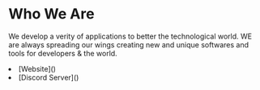 # Who We Are
We develop a verity of applications to better the technological world. WE are always spreading our wings creating new and unique softwares and tools for developers & the world.

<li> [Website]() </li> 
<li> [Discord Server]() </li> 
